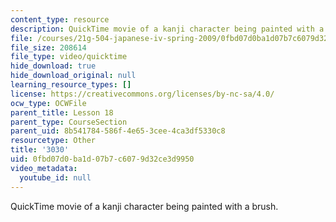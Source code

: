 ```yaml
---
content_type: resource
description: QuickTime movie of a kanji character being painted with a brush.
file: /courses/21g-504-japanese-iv-spring-2009/0fbd07d0ba1d07b7c6079d32ce3d9950_3030.mov
file_size: 208614
file_type: video/quicktime
hide_download: true
hide_download_original: null
learning_resource_types: []
license: https://creativecommons.org/licenses/by-nc-sa/4.0/
ocw_type: OCWFile
parent_title: Lesson 18
parent_type: CourseSection
parent_uid: 8b541784-586f-4e65-3cee-4ca3df5330c8
resourcetype: Other
title: '3030'
uid: 0fbd07d0-ba1d-07b7-c607-9d32ce3d9950
video_metadata:
  youtube_id: null
---
```

QuickTime movie of a kanji character being painted with a brush.